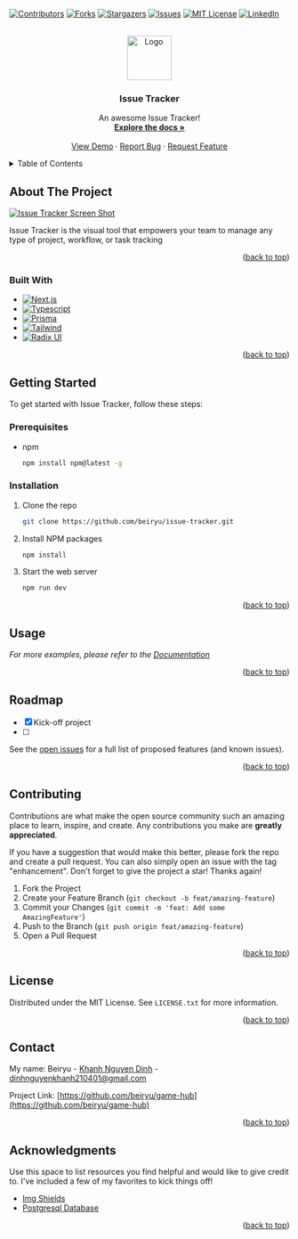 <!-- Improved compatibility of back to top link: See: https://github.com/othneildrew/Best-README-Template/pull/73 -->

<a name="readme-top"></a>

<!--
*** Thanks for checking out the Best-README-Template. If you have a suggestion
*** that would make this better, please fork the repo and create a pull request
*** or simply open an issue with the tag "enhancement".
*** Don't forget to give the project a star!
*** Thanks again! Now go create something AMAZING! :D
-->

<!-- PROJECT SHIELDS -->
<!--
*** I'm using markdown "reference style" links for readability.
*** Reference links are enclosed in brackets [ ] instead of parentheses ( ).
*** See the bottom of this document for the declaration of the reference variables
*** for contributors-url, forks-url, etc. This is an optional, concise syntax you may use.
*** https://www.markdownguide.org/basic-syntax/#reference-style-links
-->

[![Contributors][contributors-shield]][contributors-url]
[![Forks][forks-shield]][forks-url]
[![Stargazers][stars-shield]][stars-url]
[![Issues][issues-shield]][issues-url]
[![MIT License][license-shield]][license-url]
[![LinkedIn][linkedin-shield]][linkedin-url]

<!-- PROJECT LOGO -->
<br />
<div align="center">
  <a href="https://github.com/othneildrew/Best-README-Template">
    <img src="public/images/logo.svg" alt="Logo" width="80" height="80">
  </a>

  <h3 align="center">Issue Tracker</h3>

  <p align="center">
    An awesome Issue Tracker!
    <br />
    <a href="https://github.com/beiryu/issue-tracker"><strong>Explore the docs »</strong></a>
    <br />
    <br />
    <a href="https://github.com/beiryu/issue-tracker">View Demo</a>
    ·
    <a href="https://github.com/beiryu/issue-tracker/issues">Report Bug</a>
    ·
    <a href="https://github.com/beiryu/issue-tracker/issues">Request Feature</a>
  </p>
</div>

<!-- TABLE OF CONTENTS -->
<details>
  <summary>Table of Contents</summary>
  <ol>
    <li>
      <a href="#about-the-project">About The Project</a>
      <ul>
        <li><a href="#built-with">Built With</a></li>
      </ul>
    </li>
    <li>
      <a href="#getting-started">Getting Started</a>
      <ul>
        <li><a href="#prerequisites">Prerequisites</a></li>
        <li><a href="#installation">Installation</a></li>
      </ul>
    </li>
    <li><a href="#usage">Usage</a></li>
    <li><a href="#roadmap">Roadmap</a></li>
    <li><a href="#contributing">Contributing</a></li>
    <li><a href="#license">License</a></li>
    <li><a href="#contact">Contact</a></li>
    <li><a href="#acknowledgments">Acknowledgments</a></li>
  </ol>
</details>

<!-- ABOUT THE PROJECT -->

## About The Project

[![Issue Tracker Screen Shot][product-screenshot]](https://example.com)

Issue Tracker is the visual tool that empowers your team to manage any type of project, workflow, or task tracking

<p align="right">(<a href="#readme-top">back to top</a>)</p>

### Built With

- [![Next.js][Next.js]][Nextjs-url]
- [![Typescript][Typescript]][Typescript-url]
- [![Prisma][Prisma]][Prisma-url]
- [![Tailwind][Tailwind]][Tailwind-url]
- [![Radix UI][Radix UI]][Radix-ui-url]

<p align="right">(<a href="#readme-top">back to top</a>)</p>

<!-- GETTING STARTED -->

## Getting Started

To get started with Issue Tracker, follow these steps:

### Prerequisites

- npm
  ```sh
  npm install npm@latest -g
  ```

### Installation

1. Clone the repo
   ```sh
   git clone https://github.com/beiryu/issue-tracker.git
   ```
2. Install NPM packages
   ```sh
   npm install
   ```
3. Start the web server
   ```sh
   npm run dev
   ```

<p align="right">(<a href="#readme-top">back to top</a>)</p>

<!-- USAGE EXAMPLES -->

## Usage

_For more examples, please refer to the [Documentation](https://rawg.io/)_

<p align="right">(<a href="#readme-top">back to top</a>)</p>

<!-- ROADMAP -->

## Roadmap

- [x] Kick-off project
- [ ]

See the [open issues](https://github.com/beiryu/issue-tracker/issues) for a full list of proposed features (and known issues).

<p align="right">(<a href="#readme-top">back to top</a>)</p>

<!-- CONTRIBUTING -->

## Contributing

Contributions are what make the open source community such an amazing place to learn, inspire, and create. Any contributions you make are **greatly appreciated**.

If you have a suggestion that would make this better, please fork the repo and create a pull request. You can also simply open an issue with the tag "enhancement".
Don't forget to give the project a star! Thanks again!

1. Fork the Project
2. Create your Feature Branch (`git checkout -b feat/amazing-feature`)
3. Commit your Changes (`git commit -m 'feat: Add some AmazingFeature'`)
4. Push to the Branch (`git push origin feat/amazing-feature`)
5. Open a Pull Request

<p align="right">(<a href="#readme-top">back to top</a>)</p>

<!-- LICENSE -->

## License

Distributed under the MIT License. See `LICENSE.txt` for more information.

<p align="right">(<a href="#readme-top">back to top</a>)</p>

<!-- CONTACT -->

## Contact

My name: Beiryu - [Khanh Nguyen Dinh](https://www.facebook.com/khanhjj.dinh/) - dinhnguyenkhanh210401@gmail.com

Project Link: [https://github.com/beiryu/game-hub](https://github.com/beiryu/game-hub)

<p align="right">(<a href="#readme-top">back to top</a>)</p>

<!-- ACKNOWLEDGMENTS -->

## Acknowledgments

Use this space to list resources you find helpful and would like to give credit to. I've included a few of my favorites to kick things off!

- [Img Shields](https://shields.io)
- [Postgresql Database](https://console.neon.tech)

<p align="right">(<a href="#readme-top">back to top</a>)</p>

<!-- MARKDOWN LINKS & IMAGES -->
<!-- https://www.markdownguide.org/basic-syntax/#reference-style-links -->

[contributors-shield]: https://img.shields.io/github/contributors/beiryu/issue-tracker.svg?style=for-the-badge
[contributors-url]: https://github.com/beiryu/issue-tracker/graphs/contributors
[forks-shield]: https://img.shields.io/github/forks/beiryu/issue-tracker.svg?style=for-the-badge
[forks-url]: https://github.com/beiryu/issue-tracker/network/members
[stars-shield]: https://img.shields.io/github/stars/beiryu/issue-tracker.svg?style=for-the-badge
[stars-url]: https://github.com/beiryu/issue-tracker/stargazers
[issues-shield]: https://img.shields.io/github/issues/beiryu/issue-tracker.svg?style=for-the-badge
[issues-url]: https://github.com/beiryu/issue-tracker/issues
[license-shield]: https://img.shields.io/github/license/beiryu/issue-tracker.svg?style=for-the-badge
[license-url]: https://github.com/beiryu/issue-tracker/blob/master/LICENSE.txt
[linkedin-shield]: https://img.shields.io/badge/-LinkedIn-black.svg?style=for-the-badge&logo=linkedin&colorB=555
[linkedin-url]: https://www.linkedin.com/in/khanh-ndinh
[product-screenshot]: public/images/screenshot.png
[Next.js]: https://img.shields.io/badge/nextdotjs-000000?style=for-the-badge&logo=chakraui&logoColor=white
[Nextjs-url]: https://nextjs.org/
[Typescript]: https://img.shields.io/badge/typescript-000000?style=for-the-badge&logo=chakraui&logoColor=white
[Typescript-url]: https://www.typescriptlang.org/
[Prisma]: https://img.shields.io/badge/prisma-000000?style=for-the-badge&logo=chakraui&logoColor=white
[Prisma-url]: https://www.prisma.io/
[Tailwind]: https://img.shields.io/badge/tailwindcss-000000?style=for-the-badge&logo=chakraui&logoColor=white
[Tailwind-url]: https://tailwindcss.com/
[Radix UI]: https://img.shields.io/badge/radixui-000000?style=for-the-badge&logo=chakraui&logoColor=white
[Radix-ui-url]: https://www.radix-ui.com/
